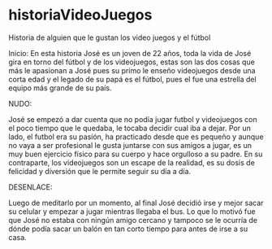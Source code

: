 # historiaVideoJuegos
 Historia de alguien que le gustan los video juegos y el fútbol


Inicio:
En esta historia José es un joven de 22 años, toda la vida de José gira en torno del fútbol y de los videojuegos, estas son las dos cosas que más le apasionan a José pues su primo le enseño videojuegos desde una corta edad y el legado de su papá es el fútbol, pues el fue una estrella del equipo más grande de su país.


NUDO:

José se empezó a dar cuenta que no podía jugar futbol y videojuegos con el poco tiempo que le quedaba, le tocaba decidir cual iba a dejar. Por un lado, el futbol era su pasión, ha practicado desde que es pequeño y aunque no vaya a ser profesional le gusta juntarse con sus amigos a jugar, es un muy buen ejercicio físico para su cuerpo y hace orgulloso a su padre. En su contraparte, los videojuegos son un escape de la realidad, es su dosis de felicidad y diversión que le permite seguir su día a día.

DESENLACE:

Luego de meditarlo por un momento, al final José decidió irse y mejor sacar su celular y empezar a jugar mientras llegaba el bus. Lo que lo motivó fue que José no estaba con ningún amigo cercano y tampoco se le ocurría de dónde podía sacar un balón en tan corto tiempo para antes de irse a su casa.

